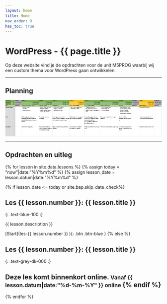 ```yaml
---
layout: home
title: Home
nav_order: 0
has_toc: true
---
```


# WordPress - {{ page.title }}

Op deze website vind je de opdrachten voor de unit M5PROG waarbij wij een custom thema voor WordPress gaan ontwikkelen.

---

## Planning
[![Planningm9.png](Planningm9.png)](Planning%20m9.pdf)

---

## Opdrachten en uitleg

{% for lesson in site.data.lessons %}
{% assign today = "now"|date:"%Y%m%d" %}
{% assign lesson_date = lesson.datum|date:"%Y%m%d" %}

{% if lesson_date <= today or site.bap.skip_date_check%}
## Les {{ lesson.number }}:  {{ lesson.title }}
{: .text-blue-100 :}

{{ lesson.description }}

[Start](les-{{ lesson.number }} ){: .btn .btn-blue }
{% else %}
## Les {{ lesson.number }}:  {{ lesson.title }}
{: .text-grey-dk-000 :}

Deze les komt binnenkort online. 
<small>Vanaf {{ lesson.datum|date:"%d-%m-%Y" }} online </small>
{% endif %}
---

{% endfor %}
